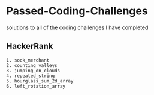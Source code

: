 # Passed-Coding-Challenges
solutions to all of the coding challenges I have completed
## HackerRank
    1. sock_merchant
    2. counting_valleys
    3. jumping_on_clouds
    4. repeated_string
    5. hourglass_sum_2d_array
    6. left_rotation_array